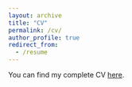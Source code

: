 ```yaml
---
layout: archive
title: "CV"
permalink: /cv/
author_profile: true
redirect_from:
  - /resume
---
```


You can find my complete CV [here](http://gabrielcaseiro.github.io/files/CV_OCT1.pdf).
